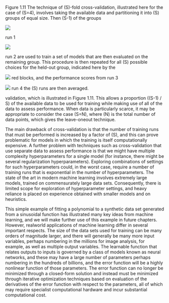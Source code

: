 Figure 1.11 The technique of \(S\)-fold cross-validation, illustrated here for the case of \(S=4\), involves taking the available data and partitioning it into \(S\) groups of equal size. Then \(S-1\) of the groups

![](https://cdn.mathpix.com/cropped/2024_05_18_00737bf1ec602cb9d4a6g-1.jpg?height=74&width=410&top_left_y=217&top_left_x=1131)

run 1

![](https://cdn.mathpix.com/cropped/2024_05_18_00737bf1ec602cb9d4a6g-1.jpg?height=78&width=416&top_left_y=293&top_left_x=1128)

run 2 are used to train a set of models that are then evaluated on the remaining group. This procedure is then repeated for all \(S\) possible choices for the held-out group, indicated here by the

![](https://cdn.mathpix.com/cropped/2024_05_18_00737bf1ec602cb9d4a6g-1.jpg?height=71&width=403&top_left_y=375&top_left_x=1127)
red blocks, and the performance scores from run 3

![](https://cdn.mathpix.com/cropped/2024_05_18_00737bf1ec602cb9d4a6g-1.jpg?height=71&width=410&top_left_y=453&top_left_x=1131)
run 4 the \(S\) runs are then averaged.

validation, which is illustrated in Figure 1.11. This allows a proportion \((S-1) / S\) of the available data to be used for training while making use of all of the data to assess performance. When data is particularly scarce, it may be appropriate to consider the case \(S=N\), where \(N\) is the total number of data points, which gives the leave-oneout technique.

The main drawback of cross-validation is that the number of training runs that must be performed is increased by a factor of \(S\), and this can prove problematic for models in which the training is itself computationally expensive. A further problem with techniques such as cross-validation that use separate data to assess performance is that we might have multiple complexity hyperparameters for a single model (for instance, there might be several regularization hyperparameters). Exploring combinations of settings for such hyperparameters could, in the worst case, require a number of training runs that is exponential in the number of hyperparameters. The state of the art in modern machine learning involves extremely large models, trained on commensurately large data sets. Consequently, there is limited scope for exploration of hyperparameter settings, and heavy reliance is placed on experience obtained with smaller models and on heuristics.

This simple example of fitting a polynomial to a synthetic data set generated from a sinusoidal function has illustrated many key ideas from machine learning, and we will make further use of this example in future chapters. However, realworld applications of machine learning differ in several important respects. The size of the data sets used for training can be many orders of magnitude larger, and there will generally be many more input variables, perhaps numbering in the millions for image analysis, for example, as well as multiple output variables. The learnable function that relates outputs to inputs is governed by a class of models known as neural networks, and these may have a large number of parameters perhaps numbering in the hundreds of billions, and the error function will be a highly nonlinear function of those parameters. The error function can no longer be minimized through a closed-form solution and instead must be minimized through iterative optimization techniques based on evaluation of the derivatives of the error function with respect to the parameters, all of which may require specialist computational hardware and incur substantial computational cost.